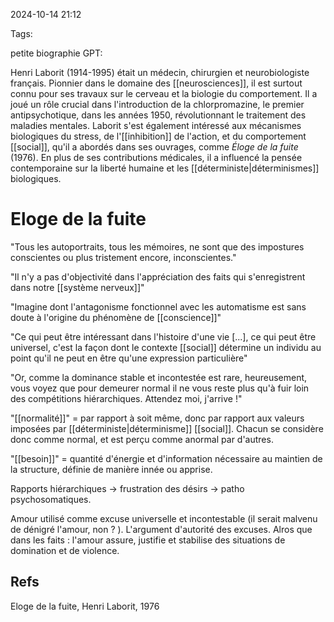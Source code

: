 2024-10-14 21:12

Tags: 

petite biographie GPT: 

Henri Laborit (1914-1995) était un médecin, chirurgien et neurobiologiste français. Pionnier dans le domaine des [[neurosciences]], il est surtout connu pour ses travaux sur le cerveau et la biologie du comportement. Il a joué un rôle crucial dans l'introduction de la chlorpromazine, le premier antipsychotique, dans les années 1950, révolutionnant le traitement des maladies mentales. Laborit s'est également intéressé aux mécanismes biologiques du stress, de l'[[inhibition]] de l'action, et du comportement [[social]], qu'il a abordés dans ses ouvrages, comme _Éloge de la fuite_ (1976). En plus de ses contributions médicales, il a influencé la pensée contemporaine sur la liberté humaine et les [[déterministe|déterminismes]] biologiques.
# Eloge de la fuite

"Tous les autoportraits, tous les mémoires, ne sont que des impostures conscientes ou plus tristement encore, inconscientes."

"Il n'y a pas d'objectivité dans l'appréciation des faits qui s'enregistrent dans notre [[système nerveux]]"

"Imagine dont l'antagonisme fonctionnel avec les automatisme est sans doute à l'origine du phénomène de [[conscience]]"

"Ce qui peut être intéressant dans l'histoire d'une vie [...], ce qui peut être universel, c'est la façon dont le contexte [[social]] détermine un individu au point qu'il ne peut en être qu'une expression particulière"

"Or, comme la dominance stable et incontestée est rare, heureusement, vous voyez que pour demeurer normal il ne vous reste plus qu'à fuir loin des compétitions hiérarchiques. Attendez moi, j'arrive !"

"[[normalité]]" = par rapport à soit même, donc par rapport aux valeurs imposées par [[déterministe|déterminisme]] [[social]]. Chacun se considère donc comme normal, et est perçu comme anormal par d'autres.

"[[besoin]]" = quantité d'énergie et d'information nécessaire au maintien de la structure, définie de manière innée ou apprise. 

Rapports hiérarchiques -> frustration des désirs -> patho psychosomatiques. 

Amour utilisé comme excuse universelle et incontestable (il serait malvenu de dénigré l'amour, non ? ). L'argument d'autorité des excuses. 
Alros que dans les faits : l'amour assure, justifie et stabilise des situations de domination et de violence. 


## Refs
Eloge de la fuite, Henri Laborit, 1976
